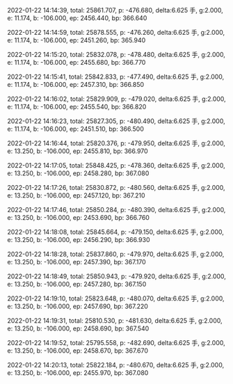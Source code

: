 2022-01-22 14:14:39, total: 25861.707, p: -476.680, delta:6.625 手, g:2.000, e: 11.174, b: -106.000, ep: 2456.440, bp: 366.640

2022-01-22 14:14:59, total: 25878.555, p: -476.260, delta:6.625 手, g:2.000, e: 11.174, b: -106.000, ep: 2451.260, bp: 365.940

2022-01-22 14:15:20, total: 25832.078, p: -478.480, delta:6.625 手, g:2.000, e: 11.174, b: -106.000, ep: 2455.680, bp: 366.770

2022-01-22 14:15:41, total: 25842.833, p: -477.490, delta:6.625 手, g:2.000, e: 11.174, b: -106.000, ep: 2457.310, bp: 366.850

2022-01-22 14:16:02, total: 25829.909, p: -479.020, delta:6.625 手, g:2.000, e: 11.174, b: -106.000, ep: 2455.540, bp: 366.820

2022-01-22 14:16:23, total: 25827.305, p: -480.490, delta:6.625 手, g:2.000, e: 11.174, b: -106.000, ep: 2451.510, bp: 366.500

2022-01-22 14:16:44, total: 25820.376, p: -479.950, delta:6.625 手, g:2.000, e: 13.250, b: -106.000, ep: 2455.810, bp: 366.970

2022-01-22 14:17:05, total: 25848.425, p: -478.360, delta:6.625 手, g:2.000, e: 13.250, b: -106.000, ep: 2458.280, bp: 367.080

2022-01-22 14:17:26, total: 25830.872, p: -480.560, delta:6.625 手, g:2.000, e: 13.250, b: -106.000, ep: 2457.120, bp: 367.210

2022-01-22 14:17:46, total: 25850.284, p: -480.390, delta:6.625 手, g:2.000, e: 13.250, b: -106.000, ep: 2453.690, bp: 366.760

2022-01-22 14:18:08, total: 25845.664, p: -479.150, delta:6.625 手, g:2.000, e: 13.250, b: -106.000, ep: 2456.290, bp: 366.930

2022-01-22 14:18:28, total: 25837.860, p: -479.970, delta:6.625 手, g:2.000, e: 13.250, b: -106.000, ep: 2457.390, bp: 367.170

2022-01-22 14:18:49, total: 25850.943, p: -479.920, delta:6.625 手, g:2.000, e: 13.250, b: -106.000, ep: 2457.280, bp: 367.150

2022-01-22 14:19:10, total: 25823.648, p: -480.070, delta:6.625 手, g:2.000, e: 13.250, b: -106.000, ep: 2457.690, bp: 367.220

2022-01-22 14:19:31, total: 25810.530, p: -481.630, delta:6.625 手, g:2.000, e: 13.250, b: -106.000, ep: 2458.690, bp: 367.540

2022-01-22 14:19:52, total: 25795.558, p: -482.690, delta:6.625 手, g:2.000, e: 13.250, b: -106.000, ep: 2458.670, bp: 367.670

2022-01-22 14:20:13, total: 25822.184, p: -480.670, delta:6.625 手, g:2.000, e: 13.250, b: -106.000, ep: 2455.970, bp: 367.080